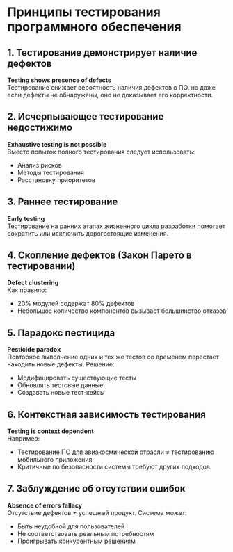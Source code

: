 # Принципы тестирования программного обеспечения

## 1. Тестирование демонстрирует наличие дефектов  
**Testing shows presence of defects**  
Тестирование снижает вероятность наличия дефектов в ПО, но даже если дефекты не обнаружены, оно не доказывает его корректности.

## 2. Исчерпывающее тестирование недостижимо  
**Exhaustive testing is not possible**  
Вместо попыток полного тестирования следует использовать:  
- Анализ рисков  
- Методы тестирования  
- Расстановку приоритетов  

## 3. Раннее тестирование  
**Early testing**  
Тестирование на ранних этапах жизненного цикла разработки помогает сократить или исключить дорогостоящие изменения.

## 4. Скопление дефектов (Закон Парето в тестировании)  
**Defect clustering**  
Как правило:  
- 20% модулей содержат 80% дефектов  
- Небольшое количество компонентов вызывает большинство отказов  

## 5. Парадокс пестицида  
**Pesticide paradox**  
Повторное выполнение одних и тех же тестов со временем перестает находить новые дефекты. Решение:  
- Модифицировать существующие тесты  
- Обновлять тестовые данные  
- Создавать новые тест-кейсы  

## 6. Контекстная зависимость тестирования  
**Testing is context dependent**  
Например:  
- Тестирование ПО для авиакосмической отрасли ≠ тестированию мобильного приложения  
- Критичные по безопасности системы требуют других подходов  

## 7. Заблуждение об отсутствии ошибок  
**Absence of errors fallacy**  
Отсутствие дефектов ≠ успешный продукт. Система может:  
- Быть неудобной для пользователей  
- Не соответствовать реальным потребностям  
- Проигрывать конкурентным решениям  